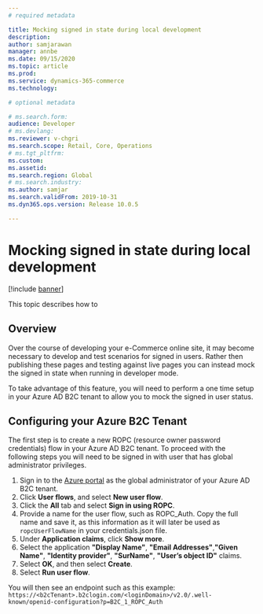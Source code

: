 ```yaml
---
# required metadata

title: Mocking signed in state during local development
description: 
author: samjarawan
manager: annbe
ms.date: 09/15/2020
ms.topic: article
ms.prod: 
ms.service: dynamics-365-commerce
ms.technology: 

# optional metadata

# ms.search.form: 
audience: Developer
# ms.devlang: 
ms.reviewer: v-chgri
ms.search.scope: Retail, Core, Operations
# ms.tgt_pltfrm: 
ms.custom: 
ms.assetid: 
ms.search.region: Global
# ms.search.industry: 
ms.author: samjar
ms.search.validFrom: 2019-10-31
ms.dyn365.ops.version: Release 10.0.5

---
```

# Mocking signed in state during local development

[!include [banner](../includes/banner.md)]

This topic describes how to

## Overview

Over the course of developing your e-Commerce online site, it may become necessary to develop and test scenarios for signed in users. Rather then publishing these pages and testing against live pages you can instead mock the signed in state when running in developer mode.
 
To take advantage of this feature, you will need to perform a one time setup in your Azure AD B2C tenant to allow you to mock the signed in user status.

## Configuring your Azure B2C Tenant
 
The first step is to create a new ROPC (resource owner password credentials) flow in your Azure AD B2C tenant. To proceed with the following steps you will need to be signed in with user that has global administrator privileges.
 
1.	Sign in to the [Azure portal](https://ms.portal.azure.com/) as the global administrator of your Azure AD B2C tenant.
1.	Click **User flows**, and select **New user flow**.
1.	Click the **All** tab and select **Sign in using ROPC**.
1.	Provide a name for the user flow, such as ROPC_Auth. Copy the full name and save it, as this information as it will later be used as `ropcUserFlowName`  in your credentials.json file.
1.	Under **Application claims**, click **Show more**.
1.	Select the application **"Display Name"**, **"Email Addresses"**,**"Given Name"**, **"Identity provider"**, **"SurName"**, **"User’s object ID"** claims.
1.	Select **OK**, and then select **Create**.
1.	Select **Run user flow**.


You will then see an endpoint such as this example: ```https://<b2cTenant>.b2clogin.com/<loginDomain>/v2.0/.well-known/openid-configuration?p=B2C_1_ROPC_Auth```


